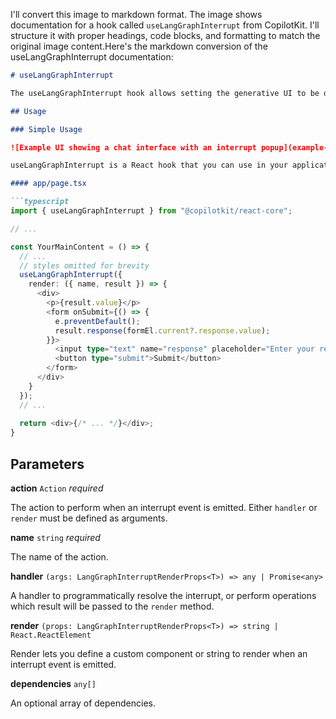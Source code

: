 <think>I'll convert this image to markdown format. The image shows documentation for a hook called `useLangGraphInterrupt` from CopilotKit. I'll structure it with proper headings, code blocks, and formatting to match the original image content.</think>Here's the markdown conversion of the useLangGraphInterrupt documentation:

```markdown
# useLangGraphInterrupt

The useLangGraphInterrupt hook allows setting the generative UI to be displayed on LangGraph's interrupt event.

## Usage

### Simple Usage

![Example UI showing a chat interface with an interrupt popup](example-interrupt-ui.png)

useLangGraphInterrupt is a React hook that you can use in your application to provide custom UI to be rendered when using `interrupt` by LangGraph. Once an interrupt event is emitted, that hook would execute, allowing to receive user input with a user experience to your choice.

#### app/page.tsx

```typescript
import { useLangGraphInterrupt } from "@copilotkit/react-core";

// ...

const YourMainContent = () => {
  // ...
  // styles omitted for brevity
  useLangGraphInterrupt({
    render: ({ name, result }) => {
      <div>
        <p>{result.value}</p>
        <form onSubmit={() => {
          e.preventDefault();
          result.response(formEl.current?.response.value);
        }}>
          <input type="text" name="response" placeholder="Enter your response" />
          <button type="submit">Submit</button>
        </form>
      </div>
    }
  });
  // ...
  
  return <div>{/* ... */}</div>;
}
```

## Parameters

**action** `Action` *required*

The action to perform when an interrupt event is emitted. Either `handler` or `render` must be defined as arguments.

**name** `string` *required*

The name of the action.

**handler** `(args: LangGraphInterruptRenderProps<T>) => any | Promise<any>`

A handler to programmatically resolve the interrupt, or perform operations which result will be passed to the `render` method.

**render** `(props: LangGraphInterruptRenderProps<T>) => string | React.ReactElement`

Render lets you define a custom component or string to render when an interrupt event is emitted.

**dependencies** `any[]`

An optional array of dependencies.
```
